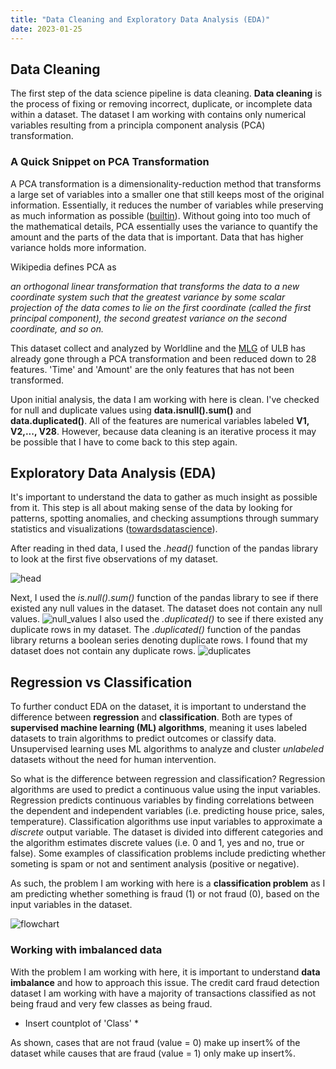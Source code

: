```yaml
--- 
title: "Data Cleaning and Exploratory Data Analysis (EDA)"
date: 2023-01-25
---
```


## Data Cleaning
The first step of the data science pipeline is data cleaning. **Data cleaning** is the process of fixing or removing incorrect, duplicate, or incomplete data within a dataset. The dataset I am working with contains only numerical variables resulting from a principla component analysis (PCA) transformation.

### A Quick Snippet on PCA Transformation
A PCA transformation is a dimensionality-reduction method that transforms a large set of variables into a smaller one that still keeps most of the original information. Essentially, it reduces the number of variables while preserving as much information as possible ([builtin](https://builtin.com/data-science/step-step-explanation-principal-component-analysis)). Without going into too much of the mathematical details, PCA essentially uses the variance to quantify the amount and the parts of the data that is important. Data that has higher variance holds more information. 

Wikipedia defines PCA as

*an orthogonal linear transformation that transforms the data to a new coordinate system such that the greatest variance by some scalar projection of the data comes to lie on the first coordinate (called the first principal component), the second greatest variance on the second coordinate, and so on.*

This dataset collect and analyzed by Worldline and the [MLG](http://mlg.ulb.ac.be/) of ULB has already gone through a PCA transformation and been reduced down to 28 features. 'Time' and 'Amount' are the only features that has not been transformed. 

Upon initial analysis, the data I am working with here is clean. I've checked for null and duplicate values using **data.isnull().sum()** and **data.duplicated()**. All of the features are numerical variables labeled **V1, V2,..., V28**. However, because data cleaning is an iterative process it may be possible that I have to come back to this step again.

## Exploratory Data Analysis (EDA)
It's important to understand the data to gather as much insight as possible from it. This step is all about making sense of the data by looking for patterns, spotting anomalies, and checking assumptions through summary statistics and visualizations ([towardsdatascience](https://towardsdatascience.com/exploratory-data-analysis-8fc1cb20fd15)). 

After reading in thed data, I used the *.head()* function of the pandas library to look at the first five observations of my dataset. 


![head](https://user-images.githubusercontent.com/86743951/214944882-7877bba7-3458-4de6-8bd7-3e98fd4761cb.png)


Next, I used the *is.null().sum()* function of the pandas library to see if there existed any null values in the dataset. The dataset does not contain any null values.
![null_values](https://user-images.githubusercontent.com/86743951/215003428-bd953ca0-dfa0-4728-a1ab-98875dd692d3.png)
I also used the *.duplicated()* to see if there existed any duplicate rows in my dataset. The *.duplicated()* function of the pandas library returns a boolean series denoting duplicate rows. I found that my dataset does not contain any duplicate rows. 
![duplicates](https://user-images.githubusercontent.com/86743951/215003362-d4a46fb8-45f2-48e8-a7ef-8b6f21a473bd.png)

## Regression vs Classification
To further conduct EDA on the dataset, it is important to understand the difference between **regression** and **classification**. Both are types of **supervised machine learning (ML) algorithms**, meaning it uses labeled datasets to train algorithms to predict outcomes or classify data. Unsupervised learning uses ML algorithms to analyze and cluster *unlabeled* datasets without the need for human intervention. 

So what is the difference between regression and classification?
Regression algorithms are used to predict a continuous value using the input variables. Regression predicts continuous variables by finding correlations between the dependent and independent variables (i.e. predicting house price, sales, temperature). 
Classification algorithms use input variables to approximate a *discrete* output variable. The dataset is divided into different categories and the algorithm estimates discrete values (i.e. 0 and 1, yes and no, true or false). Some examples of classification problems include predicting whether someting is spam or not and sentiment analysis (positive or negative).

As such, the problem I am working with here is a **classification problem** as I am predicting whether something is fraud (1) or not fraud (0), based on the input variables in the dataset.

![flowchart](https://user-images.githubusercontent.com/86743951/215003065-f9f9ec31-e39b-4750-bb40-4997e1e2c384.jpg)

### Working with imbalanced data
With the problem I am working with here, it is important to understand **data imbalance** and how to approach this issue. The credit card fraud detection dataset I am working with have a majority of transactions classified as not being fraud and very few classes as being fraud. 

* Insert countplot of 'Class' *

As shown, cases that are not fraud (value = 0) make up insert% of the dataset while causes that are fraud (value = 1) only make up insert%. 









